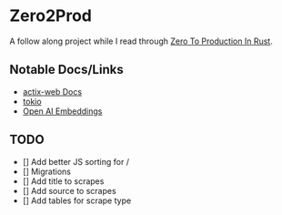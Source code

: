 # Zero2Prod

A follow along project while I read through [Zero To Production In Rust](https://www.zero2prod.com/).

## Notable Docs/Links

- [actix-web Docs](https://actix.rs/docs/)
- [tokio](https://tokio.rs)
- [Open AI Embeddings](https://platform.openai.com/docs/api-reference/embeddings/create)

## TODO

- [] Add better JS sorting for /
- [] Migrations
- [] Add title to scrapes
- [] Add source to scrapes
- [] Add tables for scrape type

